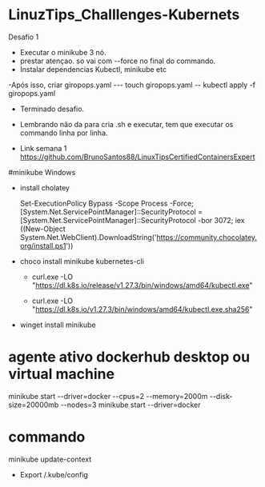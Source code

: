 # LinuzTips_Challlenges-Kubernets
Desafio 1
- Executar o minikube 3 nó.
- prestar atençao. so vai com  --force no final do commando.
- Instalar dependencias Kubectl, minikube etc

-Após isso, criar giropops.yaml --- touch giropops.yaml
 -- kubectl apply -f giropops.yaml
 
- Terminado desafio.

* Lembrando não da para cria .sh e executar, tem que executar os commando linha por linha.

* Link semana 1 https://github.com/BrunoSantos88/LinuxTipsCertifiedContainersExpert


#minikube Windows
- install cholatey </p>
Set-ExecutionPolicy Bypass -Scope Process -Force; [System.Net.ServicePointManager]::SecurityProtocol = [System.Net.ServicePointManager]::SecurityProtocol -bor 3072; iex ((New-Object System.Net.WebClient).DownloadString('https://community.chocolatey.org/install.ps1'))
  
- choco install minikube kubernetes-cli </p>
  - curl.exe -LO "https://dl.k8s.io/release/v1.27.3/bin/windows/amd64/kubectl.exe" </p>
  - curl.exe -LO "https://dl.k8s.io/v1.27.3/bin/windows/amd64/kubectl.exe.sha256" </p>
- winget install minikube

# agente ativo dockerhub desktop ou virtual machine
minikube start --driver=docker --cpus=2 --memory=2000m --disk-size=20000mb --nodes=3
minikube start --driver=docker

# commando
minikube update-context
- Export /.kube/config

